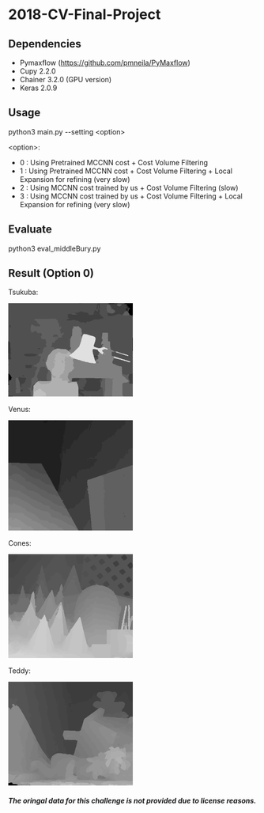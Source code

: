 # 2018-CV-Final-Project

## Dependencies
- Pymaxflow (https://github.com/pmneila/PyMaxflow)
- Cupy 2.2.0
- Chainer 3.2.0 (GPU version)
- Keras 2.0.9

## Usage 
  python3 main.py --setting \<option>
  
 \<option>:
-  0 : Using Pretrained MCCNN cost + Cost Volume Filtering
-  1 : Using Pretrained MCCNN cost + Cost Volume Filtering + Local Expansion for refining (very slow)
-  2 : Using MCCNN cost trained by us + Cost Volume Filtering (slow)
-  3 : Using MCCNN cost trained by us + Cost Volume Filtering + Local Expansion for refining (very slow)
  
## Evaluate  
  python3 eval_middleBury.py
  
## Result (Option 0)
Tsukuba:
<p align="left"><img width="50%" height="50%" src="https://github.com/b03901165Shih/2018-CV-Final-Project/blob/master/result/tsukuba.png" /></p>

Venus:
<p align="left"><img width="50%" height="50%" src="https://github.com/b03901165Shih/2018-CV-Final-Project/blob/master/result/venus.png" /></p>

Cones:
<p align="left"><img width="50%" height="50%" src="https://github.com/b03901165Shih/2018-CV-Final-Project/blob/master/result/cones.png" /></p>

Teddy:
<p align="left"><img width="50%" height="50%" src="https://github.com/b03901165Shih/2018-CV-Final-Project/blob/master/result/teddy.png" /></p>


##### The oringal data for this challenge is not provided due to license reasons.
